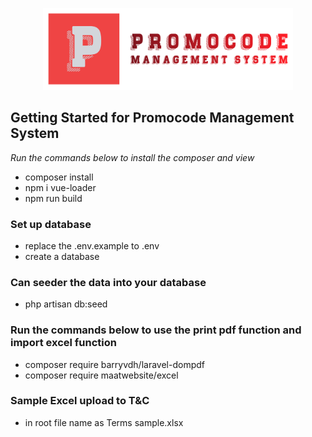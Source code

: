 <p align="center"><a href="" target="_blank"><img src="public\img\logo.png" width="400" alt="Logo"></a></p>

## Getting Started for Promocode Management System

*Run the commands below to install the composer and view*

- composer install
- npm i vue-loader
- npm run build

### Set up database
- replace the .env.example to .env
- create a database

### Can seeder the data into your database
- php artisan db:seed

### Run the commands below to use the print pdf function and import excel function
- composer require barryvdh/laravel-dompdf
- composer require maatwebsite/excel

### Sample Excel upload to T&C 
- in root file name as Terms sample.xlsx
